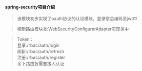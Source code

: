 #### spring-security项目介绍  

> 该模块初步实现了oauth协议的认证模块，登录信息编码至jwt中  

> 控制路由模块类:WebSecurityConfigurerAdapter实现类中  

> Token：   
登录:/rbac/auth/login  
刷新:/rbac/auth/refresh  
注册:/rbac/auth/register  
余下路由皆需要接入认证